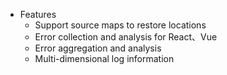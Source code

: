 - Features
  - Support source maps to restore locations
  - Error collection and analysis for React、Vue
  - Error aggregation and analysis
  - Multi-dimensional log information
